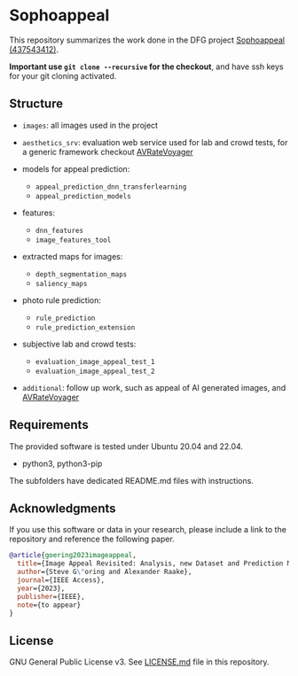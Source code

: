 # Sophoappeal
This repository summarizes the work done in the DFG project [Sophoappeal (437543412)](https://www.tu-ilmenau.de/universitaet/fakultaeten/fakultaet-elektrotechnik-und-informationstechnik/profil/institute-und-fachgebiete/fachgebiet-audiovisuelle-technik/forschung/dfg-projekt-sophoappeal). 

**Important use `git clone --recursive` for the checkout**, and have ssh keys for your git cloning activated.

## Structure

* `images`: all images used in the project

* `aesthetics_srv`: evaluation web service used for lab and crowd tests, for a generic framework checkout [AVRateVoyager](https://github.com/Telecommunication-Telemedia-Assessment/AVrateVoyager)

* models for appeal prediction:
    * `appeal_prediction_dnn_transferlearning`
    * `appeal_prediction_models`
* features:
    * `dnn_features`
    * `image_features_tool`
* extracted maps for images:
    * `depth_segmentation_maps`
    * `saliency_maps`
* photo rule prediction:
    * `rule_prediction`
    * `rule_prediction_extension`
* subjective lab and crowd tests:
    * `evaluation_image_appeal_test_1`
    * `evaluation_image_appeal_test_2`

* `additional`: follow up work, such as appeal of AI generated images, and [AVRateVoyager](https://github.com/Telecommunication-Telemedia-Assessment/AVrateVoyager)


## Requirements

The provided software is tested under Ubuntu 20.04 and 22.04.

* python3, python3-pip

The subfolders have dedicated README.md files with instructions.

## Acknowledgments

If you use this software or data in your research, please include a link to the repository and reference the following paper.

```bibtex
@article{goering2023imageappeal,
  title={Image Appeal Revisited: Analysis, new Dataset and Prediction Models},
  author={Steve G\"oring and Alexander Raake},
  journal={IEEE Access},
  year={2023},
  publisher={IEEE},
  note={to appear}
}
```

## License
GNU General Public License v3. See [LICENSE.md](./LICENSE.md) file in this repository.